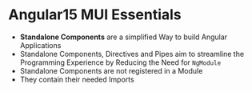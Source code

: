 # Angular15 MUI Essentials

- **Standalone Components** are a simplified Way to build Angular Applications
- Standalone Components, Directives and Pipes aim to streamline the Programming Experience by Reducing the Need for `NgModule`
- Standalone Components are not registered in a Module
- They contain their needed Imports
